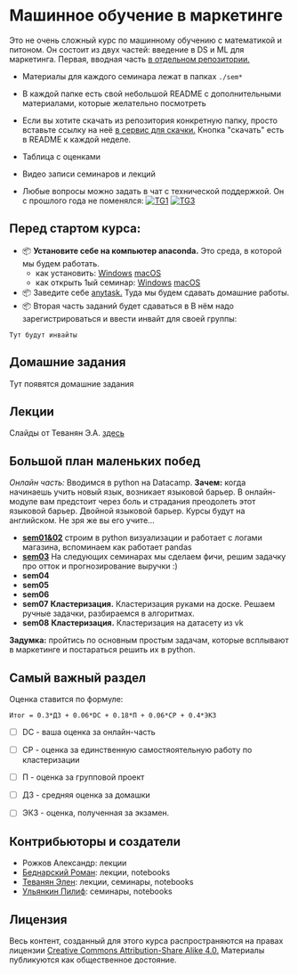 # Машинное обучение в маркетинге

Это не очень сложный курс по машинному обучению с математикой и питоном. Он состоит из двух частей: введение в DS и ML для маркетинга. Первая, вводная часть [в отдельном репозитории.](https://github.com/FUlyankin/Intro_to_DS)

* Материалы для каждого семинара лежат в папках `./sem*`
* В каждой папке есть свой небольшой README с дополнительными материалами, которые желательно посмотреть
* Если вы хотите скачать из репозитория конкретную папку, просто вставьте ссылку на неё [в сервис для скачки.](https://minhaskamal.github.io/DownGit/#/home) Кнопка "скачать" есть в README к каждой неделе.
* Таблица с оценками
* Видео записи семинаров и лекций

* Любые вопросы можно задать в чат с технической поддержкой. Он с прошлого года не поменялся: [![TG1](https://img.shields.io/badge/Telegram-BMM--chat-blue)]( ) [![TG3](https://img.shields.io/badge/Telegram-канал%20с%20объявлениями-blue)](https://bit.ly/2xQpHNZ)


## Перед стартом курса:

- 📦 __Установите себе на компьютер anaconda.__ Это среда, в которой мы будем работать.  
  - как установить:
  [Windows](https://github.com/FUlyankin/Intro_to_DS/blob/master/pdfs/install_conda_windows.pdf)
  [macOS](https://github.com/FUlyankin/Intro_to_DS/blob/master/pdfs/Anaconda%20installation%20guide_MacOS.pdf)
  - как открыть 1ый семинар:
  [Windows](https://github.com/FUlyankin/Intro_to_DS/blob/master/pdfs/download_and_open_sem01_windows.pdf)
  [macOS](https://github.com/FUlyankin/Intro_to_DS/blob/master/pdfs/Jupyter%20Notebook%20guide_MacOS.pdf)  
- 📦 Заведите себе [anytask.](https://anytask.org) Туда мы будем сдавать домашние работы.
- 📦 Вторая часть заданий будет сдаваться в  В нём надо зарегистрироваться и ввести инвайт для своей группы: 


```
Тут будут инвайты

```


## Домашние задания

Тут появятся домашние задания

## Лекции

Слайды от Теванян Э.А. [здесь](https://www.dropbox.com/sh/zuif9aj09bz996q/AACoXfMsf_KoC1xvXxnrw3Kpa?dl=0https://www.dropbox.com/sh/zuif9aj09bz996q/AACoXfMsf_KoC1xvXxnrw3Kpa?dl=0)

## Большой план маленьких побед

_Онлайн часть:_ Вводимся в python на Datacamp. __Зачем:__ когда начинаешь учить новый язык, возникает языковой барьер. В онлайн-модуле вам предстоит через боль и страдания преодолеть этот языковой барьер. Двойной языковой барьер. Курсы будут на английском. Не зря же вы его учите...

- [__sem01&02__](./sem01) строим в python визуализации и работает с логами магазина, вспоминаем как работает pandas
- [__sem03__](./sem03) На следующих семинарах мы сделаем фичи, решим задачку про отток и прогнозирование выручки :)
- __sem04__
- __sem05__
- __sem06__
- __sem07__ __Кластеризация.__ Кластеризация руками на доске. Решаем ручные задачки, разбираемся в алгоритмах. 
- __sem08__  __Кластеризация.__ Кластеризация на датасету из vk

__Задумка:__  пройтись по основным простым задачам, которые всплывают в маркетинге и постараться решить их в python.

## Самый важный раздел

Оценка ставится по формуле:

```
Итог = 0.3*ДЗ + 0.06*DC + 0.18*П + 0.06*СР + 0.4*ЭКЗ
```

- [ ] DC - ваша оценка за онлайн-часть
- [ ] СР - оценка за единственную самостяоятельную работу по кластеризации
- [ ] П - оценка за групповой проект
- [ ] ДЗ - средняя оценка за домашки
- [ ] ЭКЗ - оценка, полученная за экзамен.


## Контрибьюторы и создатели

- Рожков Александр: лекции
- [Беднарский Роман](https://github.com/Bromanskiy): лекции, notebooks
- [Теванян Элен](https://github.com/elentevanyan): лекции, семинары, notebooks
- [Ульянкин Пилиф](https://github.com/FUlyankin): семинары, notebooks


## Лицензия

Весь контент, созданный для этого курса распространяются на правах лицензии [Creative Commons Attribution-Share Alike 4.0.](https://creativecommons.org/licenses/by-sa/4.0/deed.ru) Материалы публикуются как общественное достояние.
